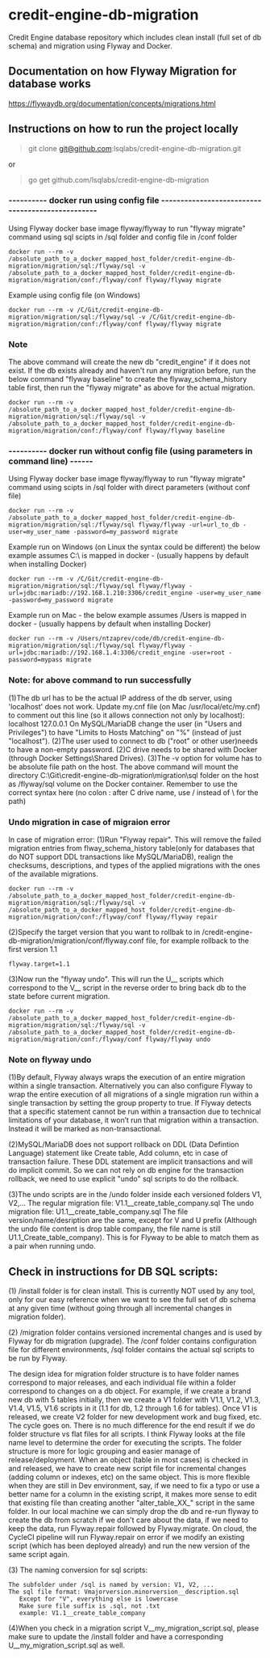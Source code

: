 # credit-engine-db-migration
Credit Engine database repository which includes clean install (full set of db schema) and migration using Flyway and Docker.

## Documentation on how Flyway Migration for database works
https://flywaydb.org/documentation/concepts/migrations.html

## Instructions on how to run the project locally
> git clone git@github.com:lsqlabs/credit-engine-db-migration.git

or 
> go get github.com/lsqlabs/credit-engine-db-migration

### ---------- docker run using config file -------------------------------------------------

Using Flyway docker base image flyway/flyway to run "flyway migrate" command using sql scipts in /sql folder and config file in /conf folder
```
docker run --rm -v /absolute_path_to_a_docker_mapped_host_folder/credit-engine-db-migration/migration/sql:/flyway/sql -v /absolute_path_to_a_docker_mapped_host_folder/credit-engine-db-migration/migration/conf:/flyway/conf flyway/flyway migrate
```
Example using config file (on Windows)
```
docker run --rm -v /C/Git/credit-engine-db-migration/migration/sql:/flyway/sql -v /C/Git/credit-engine-db-migration/migration/conf:/flyway/conf flyway/flyway migrate
```
### Note
The above command will create the new db "credit_engine" if it does not exist. If the db exists already and haven't run any migration before, run the below command 
"flyway baseline" to create the flyway_schema_history table first, then run the "flyway migrate" as above for the actual migration.
```
docker run --rm -v /absolute_path_to_a_docker_mapped_host_folder/credit-engine-db-migration/migration/sql:/flyway/sql -v /absolute_path_to_a_docker_mapped_host_folder/credit-engine-db-migration/migration/conf:/flyway/conf flyway/flyway baseline
```
### ---------- docker run without config file (using parameters in command line) ------

Using Flyway docker base image flyway/flyway to run "flyway migrate" command using scipts in /sql folder with direct parameters (without conf file)
```
docker run --rm -v /absolute_path_to_a_docker_mapped_host_folder/credit-engine-db-migration/migration/sql:/flyway/sql flyway/flyway -url=url_to_db -user=my_user_name -password=my_password migrate
```
Example run on Windows (on Linux the syntax could be different) 
the below example assumes C:\ is mapped in docker - (usually happens by default when installing Docker)
```
docker run --rm -v /C/Git/credit-engine-db-migration/migration/sql:/flyway/sql flyway/flyway -url=jdbc:mariadb://192.168.1.210:3306/credit_engine -user=my_user_name -password=my_password migrate
```
Example run on Mac - the below example assumes /Users is mapped in docker - (usually happens by default when installing Docker)
```
docker run --rm -v /Users/ntzaprev/code/db/credit-engine-db-migration/migration/sql:/flyway/sql flyway/flyway -url=jdbc:mariadb://192.168.1.4:3306/credit_engine -user=root -password=mypass migrate
```
### Note: for above command to run successfully
(1)The db url has to be the actual IP address of the db server, using 'localhost' does not work.
   Update my.cnf file (on Mac /usr/local/etc/my.cnf) to comment out this line (so it allows connection not only by localhost):
   localhost 127.0.0.1
   On MySQL/MariaDB change the user (in "Users and Privileges") to have "Limits to Hosts Matching" on "%" (instead of just "localhost").
(2)The user used to connect to db ("root" or other user)needs to have a non-empty password.
(2)C drive needs to be shared with Docker (through Docker Settings\Shared Drives).
(3)The -v option for volume has to be absolute file path on the host. The above command will mount the directory C:\Git\credit-engine-db-migration\migration\sql folder on the host as /flyway/sql volume on the Docker container. Remember to use the correct syntax here (no colon : after C drive name, use / instead of \ for the path)

### Undo migration in case of migraion error 
In case of migration error:
(1)Run "Flyway repair". This will remove the failed migration entries from flway_schema_history table(only for databases that do NOT support DDL transactions like MySQL/MariaDB), realign the checksums, descriptions, and types of the applied migrations with the ones of the available migrations.
```
docker run --rm -v /absolute_path_to_a_docker_mapped_host_folder/credit-engine-db-migration/migration/sql:/flyway/sql -v /absolute_path_to_a_docker_mapped_host_folder/credit-engine-db-migration/migration/conf:/flyway/conf flyway/flyway repair
```
(2)Specify the target version that you want to rollbak to in /credit-engine-db-migration/migration/conf/flyway.conf file, for example rollback to the first version 1.1 
```
flyway.target=1.1
```
(3)Now run the "flyway undo". This will run the U__ scripts which correspond to the V__ script in the reverse order to bring back db to the state before current migration.
```
docker run --rm -v /absolute_path_to_a_docker_mapped_host_folder/credit-engine-db-migration/migration/sql:/flyway/sql -v /absolute_path_to_a_docker_mapped_host_folder/credit-engine-db-migration/migration/conf:/flyway/conf flyway/flyway undo
```
### Note on flyway undo 
(1)By default, Flyway always wraps the execution of an entire migration within a single transaction.
Alternatively you can also configure Flyway to wrap the entire execution of all migrations of a single migration run within a single transaction by setting the group property to true.
If Flyway detects that a specific statement cannot be run within a transaction due to technical limitations of your database, it won’t run that migration within a transaction. Instead it will be marked as non-transactional.

(2)MySQL/MariaDB does not support rollback on DDL (Data Defintion Language) statement like Create table, Add column, etc in case of transaction failure. These DDL statement are implicit transactions and will do implicit commit. So we can not rely on db engine for the transaction rollback, we need to use explicit "undo" sql scripts to do the rollback.

(3)The undo scripts are in the /undo folder inside each versioned folders V1, V2,... 
The regular migration file: V1.1__create_table_company.sql
The undo migration file:    U1.1__create_table_company.sql
The file version/name/desription are the same, except for V and U prefix (Although the undo file content is drop table company, the file name is still U1.1_Create_table_company). This is for Flyway to be able to match them as a pair when running undo.

## Check in instructions for DB SQL scripts:

(1) /install folder is for clean install. This is currently NOT used by any tool, only for our easy reference when we want to see the full set of db schema at any given time (without going through all incremental changes in migration folder).

(2) /migration folder contains versioned incremental changes and is used by Flyway for db migration (upgrade). The /conf folder contains configuration file for different environments, /sql folder contains the actual sql scripts to be run by Flyway.

The design idea for migration folder structure is to have folder names correspond to major releases, and each individual file within a folder correspond to changes on a db object. For example, if we create a brand new db with 5 tables initially, then we create a V1 folder with V1.1, V1.2, V1.3, V1.4, V1.5, V1.6 scripts in it (1.1 for db, 1.2 through 1.6 for tables). Once V1 is released, we create V2 folder for new development work and bug fixed, etc. The cycle goes on. 
There is no much difference for the end result if we do folder structure vs flat files for all scripts. I think Flyway looks at the file name level to determine the order for executing the scripts. The folder structure is more for logic grouping and easier manage of release/deployment. 
When an object (table in most cases) is checked in and released, we have to create new script file for incremental changes (adding column or indexes, etc) on the same object. This is more flexible when they are still in Dev environment, say, if we need to fix a typo or use a better name for a column in the existing script, it makes more sense to edit that existing file than creating another "alter_table_XX_" script in the same folder.  In our local machine we can simply drop the db and re-run flyway to create the db from scratch if we don't care about the data, if we need to keep the data, run Flyway.repair followed by Flyway.migrate. On cloud, the CycleCI pipeline will run Flyway.repair on error if we modify an existing script (which has been deployed already) and run the new version of the same script again. 

(3) The naming conversion for sql scripts: 

    The subfolder under /sql is named by version: V1, V2, ...
    The sql file format: Vmajorversion.minorversion__description.sql
       Except for "V", everything else is lowercase
       Make sure file suffix is .sql, not .txt 
       example: V1.1__create_table_company
       
 (4)When you check in a migration script V__my_migration_script.sql, please make sure to update the /install folder and have a corresponding U__my_migration_script.sql as well.

 